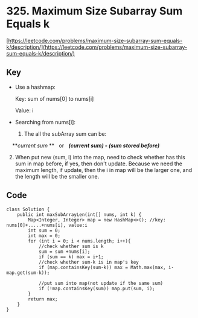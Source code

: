 # 325. Maximum Size Subarray Sum Equals k
[https://leetcode.com/problems/maximum-size-subarray-sum-equals-k/description/](https://leetcode.com/problems/maximum-size-subarray-sum-equals-k/description/)
## Key
* Use a hashmap: 

  Key: sum of nums[0] to nums[i] 
  
  Value: i

* Searching from nums[i]: 

  1. The all the subArray sum can be: 
    
      **_current sum_ **    or    **_(current sum) - (sum stored before)_**
  
  2. When put new (sum, i) into the map, need to check whether has this sum in map before, if yes, then don't update. Because we need the maximum length, if update, then the i in map will be the larger one, and the length will be the smaller one. 
  
## Code
```
class Solution {
    public int maxSubArrayLen(int[] nums, int k) {
        Map<Integer, Integer> map = new HashMap<>(); //key: nums[0]+.....+nums[i], value:i
        int sum = 0;
        int max = 0;
        for (int i = 0; i < nums.length; i++){
            //check whether sum is k
            sum = sum +nums[i];
            if (sum == k) max = i+1;
            //check whether sum-k is in map's key
            if (map.containsKey(sum-k)) max = Math.max(max, i-map.get(sum-k));
                
            //put sum into map(not update if the same sum)
            if (!map.containsKey(sum)) map.put(sum, i);
        }
        return max;
    }
}
```
